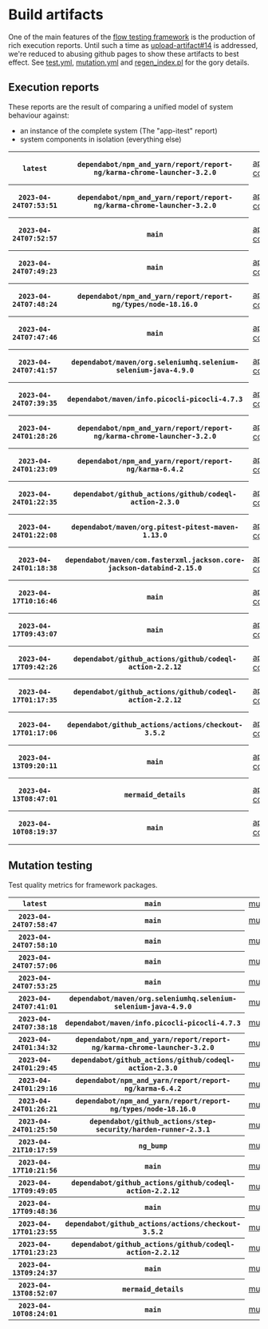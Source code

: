 # Build artifacts

One of the main features of the [flow testing framework](https://github.com/Mastercard/flow) is the production of rich execution reports.
Until such a time as [upload-artifact#14](https://github.com/actions/upload-artifact/issues/14) is addressed, we're reduced to abusing github pages to show these artifacts to best effect.
See [test.yml](https://github.com/Mastercard/flow/blob/main/.github/workflows/test.yml), [mutation.yml](https://github.com/Mastercard/flow/blob/main/.github/workflows/mutation.yml) and [regen_index.pl](https://github.com/Mastercard/flow/blob/pages/regen_index.pl) for the gory details.

## Execution reports

These reports are the result of comparing a unified model of system behaviour against:
 * an instance of the complete system (The "app-itest" report)
 * system components in isolation (everything else)

<!-- start:execution -->
<table>
	<tbody>
		<tr> <th><code>latest</code></th>
			 <th><code>dependabot/npm_and_yarn/report/report-ng/karma-chrome-launcher-3.2.0</code></th>
			<td><a href="execution/latest/flow_execution_reports/example/app-core/target/mctf/latest/index.html">app-core</a></td>
			<td><a href="execution/latest/flow_execution_reports/example/app-histogram/target/mctf/latest/index.html">app-histogram</a></td>
			<td><a href="execution/latest/flow_execution_reports/example/app-itest/target/mctf/latest/index.html">app-itest</a></td>
			<td><a href="execution/latest/flow_execution_reports/example/app-queue/target/mctf/latest/index.html">app-queue</a></td>
			<td><a href="execution/latest/flow_execution_reports/example/app-store/target/mctf/latest/index.html">app-store</a></td>
			<td><a href="execution/latest/flow_execution_reports/example/app-ui/target/mctf/latest/index.html">app-ui</a></td>
			<td><a href="execution/latest/flow_execution_reports/example/app-web-ui/target/mctf/latest/index.html">app-web-ui</a></td>
		</tr>
		<tr> <th><code>2023-04-24T07:53:51</code></th>
			 <th><code>dependabot/npm_and_yarn/report/report-ng/karma-chrome-launcher-3.2.0</code></th>
			<td><a href="execution/1682322831/flow_execution_reports/example/app-core/target/mctf/latest/index.html">app-core</a></td>
			<td><a href="execution/1682322831/flow_execution_reports/example/app-histogram/target/mctf/latest/index.html">app-histogram</a></td>
			<td><a href="execution/1682322831/flow_execution_reports/example/app-itest/target/mctf/latest/index.html">app-itest</a></td>
			<td><a href="execution/1682322831/flow_execution_reports/example/app-queue/target/mctf/latest/index.html">app-queue</a></td>
			<td><a href="execution/1682322831/flow_execution_reports/example/app-store/target/mctf/latest/index.html">app-store</a></td>
			<td><a href="execution/1682322831/flow_execution_reports/example/app-ui/target/mctf/latest/index.html">app-ui</a></td>
			<td><a href="execution/1682322831/flow_execution_reports/example/app-web-ui/target/mctf/latest/index.html">app-web-ui</a></td>
		</tr>
		<tr> <th><code>2023-04-24T07:52:57</code></th>
			 <th><code>main</code></th>
			<td><a href="execution/1682322777/flow_execution_reports/example/app-core/target/mctf/latest/index.html">app-core</a></td>
			<td><a href="execution/1682322777/flow_execution_reports/example/app-histogram/target/mctf/latest/index.html">app-histogram</a></td>
			<td><a href="execution/1682322777/flow_execution_reports/example/app-itest/target/mctf/latest/index.html">app-itest</a></td>
			<td><a href="execution/1682322777/flow_execution_reports/example/app-queue/target/mctf/latest/index.html">app-queue</a></td>
			<td><a href="execution/1682322777/flow_execution_reports/example/app-store/target/mctf/latest/index.html">app-store</a></td>
			<td><a href="execution/1682322777/flow_execution_reports/example/app-ui/target/mctf/latest/index.html">app-ui</a></td>
			<td><a href="execution/1682322777/flow_execution_reports/example/app-web-ui/target/mctf/latest/index.html">app-web-ui</a></td>
		</tr>
		<tr> <th><code>2023-04-24T07:49:23</code></th>
			 <th><code>main</code></th>
			<td><a href="execution/1682322563/flow_execution_reports/example/app-core/target/mctf/latest/index.html">app-core</a></td>
			<td><a href="execution/1682322563/flow_execution_reports/example/app-histogram/target/mctf/latest/index.html">app-histogram</a></td>
			<td><a href="execution/1682322563/flow_execution_reports/example/app-itest/target/mctf/latest/index.html">app-itest</a></td>
			<td><a href="execution/1682322563/flow_execution_reports/example/app-queue/target/mctf/latest/index.html">app-queue</a></td>
			<td><a href="execution/1682322563/flow_execution_reports/example/app-store/target/mctf/latest/index.html">app-store</a></td>
			<td><a href="execution/1682322563/flow_execution_reports/example/app-ui/target/mctf/latest/index.html">app-ui</a></td>
			<td><a href="execution/1682322563/flow_execution_reports/example/app-web-ui/target/mctf/latest/index.html">app-web-ui</a></td>
		</tr>
		<tr> <th><code>2023-04-24T07:48:24</code></th>
			 <th><code>dependabot/npm_and_yarn/report/report-ng/types/node-18.16.0</code></th>
			<td><a href="execution/1682322504/flow_execution_reports/example/app-core/target/mctf/latest/index.html">app-core</a></td>
			<td><a href="execution/1682322504/flow_execution_reports/example/app-histogram/target/mctf/latest/index.html">app-histogram</a></td>
			<td><a href="execution/1682322504/flow_execution_reports/example/app-itest/target/mctf/latest/index.html">app-itest</a></td>
			<td><a href="execution/1682322504/flow_execution_reports/example/app-queue/target/mctf/latest/index.html">app-queue</a></td>
			<td><a href="execution/1682322504/flow_execution_reports/example/app-store/target/mctf/latest/index.html">app-store</a></td>
			<td><a href="execution/1682322504/flow_execution_reports/example/app-ui/target/mctf/latest/index.html">app-ui</a></td>
			<td><a href="execution/1682322504/flow_execution_reports/example/app-web-ui/target/mctf/latest/index.html">app-web-ui</a></td>
		</tr>
		<tr> <th><code>2023-04-24T07:47:46</code></th>
			 <th><code>main</code></th>
			<td><a href="execution/1682322466/flow_execution_reports/example/app-core/target/mctf/latest/index.html">app-core</a></td>
			<td><a href="execution/1682322466/flow_execution_reports/example/app-histogram/target/mctf/latest/index.html">app-histogram</a></td>
			<td><a href="execution/1682322466/flow_execution_reports/example/app-itest/target/mctf/latest/index.html">app-itest</a></td>
			<td><a href="execution/1682322466/flow_execution_reports/example/app-queue/target/mctf/latest/index.html">app-queue</a></td>
			<td><a href="execution/1682322466/flow_execution_reports/example/app-store/target/mctf/latest/index.html">app-store</a></td>
			<td><a href="execution/1682322466/flow_execution_reports/example/app-ui/target/mctf/latest/index.html">app-ui</a></td>
			<td><a href="execution/1682322466/flow_execution_reports/example/app-web-ui/target/mctf/latest/index.html">app-web-ui</a></td>
		</tr>
		<tr> <th><code>2023-04-24T07:41:57</code></th>
			 <th><code>dependabot/maven/org.seleniumhq.selenium-selenium-java-4.9.0</code></th>
			<td><a href="execution/1682322117/flow_execution_reports/example/app-core/target/mctf/latest/index.html">app-core</a></td>
			<td><a href="execution/1682322117/flow_execution_reports/example/app-histogram/target/mctf/latest/index.html">app-histogram</a></td>
			<td><a href="execution/1682322117/flow_execution_reports/example/app-itest/target/mctf/latest/index.html">app-itest</a></td>
			<td><a href="execution/1682322117/flow_execution_reports/example/app-queue/target/mctf/latest/index.html">app-queue</a></td>
			<td><a href="execution/1682322117/flow_execution_reports/example/app-store/target/mctf/latest/index.html">app-store</a></td>
			<td><a href="execution/1682322117/flow_execution_reports/example/app-ui/target/mctf/latest/index.html">app-ui</a></td>
			<td><a href="execution/1682322117/flow_execution_reports/example/app-web-ui/target/mctf/latest/index.html">app-web-ui</a></td>
		</tr>
		<tr> <th><code>2023-04-24T07:39:35</code></th>
			 <th><code>dependabot/maven/info.picocli-picocli-4.7.3</code></th>
			<td><a href="execution/1682321975/flow_execution_reports/example/app-core/target/mctf/latest/index.html">app-core</a></td>
			<td><a href="execution/1682321975/flow_execution_reports/example/app-histogram/target/mctf/latest/index.html">app-histogram</a></td>
			<td><a href="execution/1682321975/flow_execution_reports/example/app-itest/target/mctf/latest/index.html">app-itest</a></td>
			<td><a href="execution/1682321975/flow_execution_reports/example/app-queue/target/mctf/latest/index.html">app-queue</a></td>
			<td><a href="execution/1682321975/flow_execution_reports/example/app-store/target/mctf/latest/index.html">app-store</a></td>
			<td><a href="execution/1682321975/flow_execution_reports/example/app-ui/target/mctf/latest/index.html">app-ui</a></td>
			<td><a href="execution/1682321975/flow_execution_reports/example/app-web-ui/target/mctf/latest/index.html">app-web-ui</a></td>
		</tr>
		<tr> <th><code>2023-04-24T01:28:26</code></th>
			 <th><code>dependabot/npm_and_yarn/report/report-ng/karma-chrome-launcher-3.2.0</code></th>
			<td><a href="execution/1682299706/flow_execution_reports/example/app-core/target/mctf/latest/index.html">app-core</a></td>
			<td><a href="execution/1682299706/flow_execution_reports/example/app-histogram/target/mctf/latest/index.html">app-histogram</a></td>
			<td><a href="execution/1682299706/flow_execution_reports/example/app-itest/target/mctf/latest/index.html">app-itest</a></td>
			<td><a href="execution/1682299706/flow_execution_reports/example/app-queue/target/mctf/latest/index.html">app-queue</a></td>
			<td><a href="execution/1682299706/flow_execution_reports/example/app-store/target/mctf/latest/index.html">app-store</a></td>
			<td><a href="execution/1682299706/flow_execution_reports/example/app-ui/target/mctf/latest/index.html">app-ui</a></td>
			<td><a href="execution/1682299706/flow_execution_reports/example/app-web-ui/target/mctf/latest/index.html">app-web-ui</a></td>
		</tr>
		<tr> <th><code>2023-04-24T01:23:09</code></th>
			 <th><code>dependabot/npm_and_yarn/report/report-ng/karma-6.4.2</code></th>
			<td><a href="execution/1682299389/flow_execution_reports/example/app-core/target/mctf/latest/index.html">app-core</a></td>
			<td><a href="execution/1682299389/flow_execution_reports/example/app-histogram/target/mctf/latest/index.html">app-histogram</a></td>
			<td><a href="execution/1682299389/flow_execution_reports/example/app-itest/target/mctf/latest/index.html">app-itest</a></td>
			<td><a href="execution/1682299389/flow_execution_reports/example/app-queue/target/mctf/latest/index.html">app-queue</a></td>
			<td><a href="execution/1682299389/flow_execution_reports/example/app-store/target/mctf/latest/index.html">app-store</a></td>
			<td><a href="execution/1682299389/flow_execution_reports/example/app-ui/target/mctf/latest/index.html">app-ui</a></td>
			<td><a href="execution/1682299389/flow_execution_reports/example/app-web-ui/target/mctf/latest/index.html">app-web-ui</a></td>
		</tr>
		<tr> <th><code>2023-04-24T01:22:35</code></th>
			 <th><code>dependabot/github_actions/github/codeql-action-2.3.0</code></th>
			<td><a href="execution/1682299355/flow_execution_reports/example/app-core/target/mctf/latest/index.html">app-core</a></td>
			<td><a href="execution/1682299355/flow_execution_reports/example/app-histogram/target/mctf/latest/index.html">app-histogram</a></td>
			<td><a href="execution/1682299355/flow_execution_reports/example/app-itest/target/mctf/latest/index.html">app-itest</a></td>
			<td><a href="execution/1682299355/flow_execution_reports/example/app-queue/target/mctf/latest/index.html">app-queue</a></td>
			<td><a href="execution/1682299355/flow_execution_reports/example/app-store/target/mctf/latest/index.html">app-store</a></td>
			<td><a href="execution/1682299355/flow_execution_reports/example/app-ui/target/mctf/latest/index.html">app-ui</a></td>
			<td><a href="execution/1682299355/flow_execution_reports/example/app-web-ui/target/mctf/latest/index.html">app-web-ui</a></td>
		</tr>
		<tr> <th><code>2023-04-24T01:22:08</code></th>
			 <th><code>dependabot/maven/org.pitest-pitest-maven-1.13.0</code></th>
			<td><a href="execution/1682299328/flow_execution_reports/example/app-core/target/mctf/latest/index.html">app-core</a></td>
			<td><a href="execution/1682299328/flow_execution_reports/example/app-histogram/target/mctf/latest/index.html">app-histogram</a></td>
			<td><a href="execution/1682299328/flow_execution_reports/example/app-itest/target/mctf/latest/index.html">app-itest</a></td>
			<td><a href="execution/1682299328/flow_execution_reports/example/app-queue/target/mctf/latest/index.html">app-queue</a></td>
			<td><a href="execution/1682299328/flow_execution_reports/example/app-store/target/mctf/latest/index.html">app-store</a></td>
			<td><a href="execution/1682299328/flow_execution_reports/example/app-ui/target/mctf/latest/index.html">app-ui</a></td>
			<td><a href="execution/1682299328/flow_execution_reports/example/app-web-ui/target/mctf/latest/index.html">app-web-ui</a></td>
		</tr>
		<tr> <th><code>2023-04-24T01:18:38</code></th>
			 <th><code>dependabot/maven/com.fasterxml.jackson.core-jackson-databind-2.15.0</code></th>
			<td><a href="execution/1682299118/flow_execution_reports/example/app-core/target/mctf/latest/index.html">app-core</a></td>
			<td><a href="execution/1682299118/flow_execution_reports/example/app-histogram/target/mctf/latest/index.html">app-histogram</a></td>
			<td><a href="execution/1682299118/flow_execution_reports/example/app-itest/target/mctf/latest/index.html">app-itest</a></td>
			<td><a href="execution/1682299118/flow_execution_reports/example/app-queue/target/mctf/latest/index.html">app-queue</a></td>
			<td><a href="execution/1682299118/flow_execution_reports/example/app-store/target/mctf/latest/index.html">app-store</a></td>
			<td><a href="execution/1682299118/flow_execution_reports/example/app-ui/target/mctf/latest/index.html">app-ui</a></td>
			<td><a href="execution/1682299118/flow_execution_reports/example/app-web-ui/target/mctf/latest/index.html">app-web-ui</a></td>
		</tr>
		<tr> <th><code>2023-04-17T10:16:46</code></th>
			 <th><code>main</code></th>
			<td><a href="execution/1681726606/flow_execution_reports/example/app-core/target/mctf/latest/index.html">app-core</a></td>
			<td><a href="execution/1681726606/flow_execution_reports/example/app-histogram/target/mctf/latest/index.html">app-histogram</a></td>
			<td><a href="execution/1681726606/flow_execution_reports/example/app-itest/target/mctf/latest/index.html">app-itest</a></td>
			<td><a href="execution/1681726606/flow_execution_reports/example/app-queue/target/mctf/latest/index.html">app-queue</a></td>
			<td><a href="execution/1681726606/flow_execution_reports/example/app-store/target/mctf/latest/index.html">app-store</a></td>
			<td><a href="execution/1681726606/flow_execution_reports/example/app-ui/target/mctf/latest/index.html">app-ui</a></td>
			<td><a href="execution/1681726606/flow_execution_reports/example/app-web-ui/target/mctf/latest/index.html">app-web-ui</a></td>
		</tr>
		<tr> <th><code>2023-04-17T09:43:07</code></th>
			 <th><code>main</code></th>
			<td><a href="execution/1681724587/flow_execution_reports/example/app-core/target/mctf/latest/index.html">app-core</a></td>
			<td><a href="execution/1681724587/flow_execution_reports/example/app-histogram/target/mctf/latest/index.html">app-histogram</a></td>
			<td><a href="execution/1681724587/flow_execution_reports/example/app-itest/target/mctf/latest/index.html">app-itest</a></td>
			<td><a href="execution/1681724587/flow_execution_reports/example/app-queue/target/mctf/latest/index.html">app-queue</a></td>
			<td><a href="execution/1681724587/flow_execution_reports/example/app-store/target/mctf/latest/index.html">app-store</a></td>
			<td><a href="execution/1681724587/flow_execution_reports/example/app-ui/target/mctf/latest/index.html">app-ui</a></td>
			<td><a href="execution/1681724587/flow_execution_reports/example/app-web-ui/target/mctf/latest/index.html">app-web-ui</a></td>
		</tr>
		<tr> <th><code>2023-04-17T09:42:26</code></th>
			 <th><code>dependabot/github_actions/github/codeql-action-2.2.12</code></th>
			<td><a href="execution/1681724546/flow_execution_reports/example/app-core/target/mctf/latest/index.html">app-core</a></td>
			<td><a href="execution/1681724546/flow_execution_reports/example/app-histogram/target/mctf/latest/index.html">app-histogram</a></td>
			<td><a href="execution/1681724546/flow_execution_reports/example/app-itest/target/mctf/latest/index.html">app-itest</a></td>
			<td><a href="execution/1681724546/flow_execution_reports/example/app-queue/target/mctf/latest/index.html">app-queue</a></td>
			<td><a href="execution/1681724546/flow_execution_reports/example/app-store/target/mctf/latest/index.html">app-store</a></td>
			<td><a href="execution/1681724546/flow_execution_reports/example/app-ui/target/mctf/latest/index.html">app-ui</a></td>
			<td><a href="execution/1681724546/flow_execution_reports/example/app-web-ui/target/mctf/latest/index.html">app-web-ui</a></td>
		</tr>
		<tr> <th><code>2023-04-17T01:17:35</code></th>
			 <th><code>dependabot/github_actions/github/codeql-action-2.2.12</code></th>
			<td><a href="execution/1681694255/flow_execution_reports/example/app-core/target/mctf/latest/index.html">app-core</a></td>
			<td><a href="execution/1681694255/flow_execution_reports/example/app-histogram/target/mctf/latest/index.html">app-histogram</a></td>
			<td><a href="execution/1681694255/flow_execution_reports/example/app-itest/target/mctf/latest/index.html">app-itest</a></td>
			<td><a href="execution/1681694255/flow_execution_reports/example/app-queue/target/mctf/latest/index.html">app-queue</a></td>
			<td><a href="execution/1681694255/flow_execution_reports/example/app-store/target/mctf/latest/index.html">app-store</a></td>
			<td><a href="execution/1681694255/flow_execution_reports/example/app-ui/target/mctf/latest/index.html">app-ui</a></td>
			<td><a href="execution/1681694255/flow_execution_reports/example/app-web-ui/target/mctf/latest/index.html">app-web-ui</a></td>
		</tr>
		<tr> <th><code>2023-04-17T01:17:06</code></th>
			 <th><code>dependabot/github_actions/actions/checkout-3.5.2</code></th>
			<td><a href="execution/1681694226/flow_execution_reports/example/app-core/target/mctf/latest/index.html">app-core</a></td>
			<td><a href="execution/1681694226/flow_execution_reports/example/app-histogram/target/mctf/latest/index.html">app-histogram</a></td>
			<td><a href="execution/1681694226/flow_execution_reports/example/app-itest/target/mctf/latest/index.html">app-itest</a></td>
			<td><a href="execution/1681694226/flow_execution_reports/example/app-queue/target/mctf/latest/index.html">app-queue</a></td>
			<td><a href="execution/1681694226/flow_execution_reports/example/app-store/target/mctf/latest/index.html">app-store</a></td>
			<td><a href="execution/1681694226/flow_execution_reports/example/app-ui/target/mctf/latest/index.html">app-ui</a></td>
			<td><a href="execution/1681694226/flow_execution_reports/example/app-web-ui/target/mctf/latest/index.html">app-web-ui</a></td>
		</tr>
		<tr> <th><code>2023-04-13T09:20:11</code></th>
			 <th><code>main</code></th>
			<td><a href="execution/1681377611/flow_execution_reports/example/app-core/target/mctf/latest/index.html">app-core</a></td>
			<td><a href="execution/1681377611/flow_execution_reports/example/app-histogram/target/mctf/latest/index.html">app-histogram</a></td>
			<td><a href="execution/1681377611/flow_execution_reports/example/app-itest/target/mctf/latest/index.html">app-itest</a></td>
			<td><a href="execution/1681377611/flow_execution_reports/example/app-queue/target/mctf/latest/index.html">app-queue</a></td>
			<td><a href="execution/1681377611/flow_execution_reports/example/app-store/target/mctf/latest/index.html">app-store</a></td>
			<td><a href="execution/1681377611/flow_execution_reports/example/app-ui/target/mctf/latest/index.html">app-ui</a></td>
			<td><a href="execution/1681377611/flow_execution_reports/example/app-web-ui/target/mctf/latest/index.html">app-web-ui</a></td>
		</tr>
		<tr> <th><code>2023-04-13T08:47:01</code></th>
			 <th><code>mermaid_details</code></th>
			<td><a href="execution/1681375621/flow_execution_reports/example/app-core/target/mctf/latest/index.html">app-core</a></td>
			<td><a href="execution/1681375621/flow_execution_reports/example/app-histogram/target/mctf/latest/index.html">app-histogram</a></td>
			<td><a href="execution/1681375621/flow_execution_reports/example/app-itest/target/mctf/latest/index.html">app-itest</a></td>
			<td><a href="execution/1681375621/flow_execution_reports/example/app-queue/target/mctf/latest/index.html">app-queue</a></td>
			<td><a href="execution/1681375621/flow_execution_reports/example/app-store/target/mctf/latest/index.html">app-store</a></td>
			<td><a href="execution/1681375621/flow_execution_reports/example/app-ui/target/mctf/latest/index.html">app-ui</a></td>
			<td><a href="execution/1681375621/flow_execution_reports/example/app-web-ui/target/mctf/latest/index.html">app-web-ui</a></td>
		</tr>
		<tr> <th><code>2023-04-10T08:19:37</code></th>
			 <th><code>main</code></th>
			<td><a href="execution/1681114777/flow_execution_reports/example/app-core/target/mctf/latest/index.html">app-core</a></td>
			<td><a href="execution/1681114777/flow_execution_reports/example/app-histogram/target/mctf/latest/index.html">app-histogram</a></td>
			<td><a href="execution/1681114777/flow_execution_reports/example/app-itest/target/mctf/latest/index.html">app-itest</a></td>
			<td><a href="execution/1681114777/flow_execution_reports/example/app-queue/target/mctf/latest/index.html">app-queue</a></td>
			<td><a href="execution/1681114777/flow_execution_reports/example/app-store/target/mctf/latest/index.html">app-store</a></td>
			<td><a href="execution/1681114777/flow_execution_reports/example/app-ui/target/mctf/latest/index.html">app-ui</a></td>
			<td><a href="execution/1681114777/flow_execution_reports/example/app-web-ui/target/mctf/latest/index.html">app-web-ui</a></td>
		</tr>
	</tbody>
</table>
<!-- end:execution -->

## Mutation testing

Test quality metrics for framework packages.

<!-- start:mutation -->
<table>
	<tbody>
		<tr> <th><code>latest</code></th>
			 <th><code>main</code></th>
			<td><a href="mutation/latest/mutation_report/index.html">mutation</a></td>
		</tr>
		<tr> <th><code>2023-04-24T07:58:47</code></th>
			 <th><code>main</code></th>
			<td><a href="mutation/1682323127/mutation_report/index.html">mutation</a></td>
		</tr>
		<tr> <th><code>2023-04-24T07:58:10</code></th>
			 <th><code>main</code></th>
			<td><a href="mutation/1682323090/mutation_report/index.html">mutation</a></td>
		</tr>
		<tr> <th><code>2023-04-24T07:57:06</code></th>
			 <th><code>main</code></th>
			<td><a href="mutation/1682323026/mutation_report/index.html">mutation</a></td>
		</tr>
		<tr> <th><code>2023-04-24T07:53:25</code></th>
			 <th><code>main</code></th>
			<td><a href="mutation/1682322805/mutation_report/index.html">mutation</a></td>
		</tr>
		<tr> <th><code>2023-04-24T07:41:01</code></th>
			 <th><code>dependabot/maven/org.seleniumhq.selenium-selenium-java-4.9.0</code></th>
			<td><a href="mutation/1682322061/mutation_report/index.html">mutation</a></td>
		</tr>
		<tr> <th><code>2023-04-24T07:38:18</code></th>
			 <th><code>dependabot/maven/info.picocli-picocli-4.7.3</code></th>
			<td><a href="mutation/1682321898/mutation_report/index.html">mutation</a></td>
		</tr>
		<tr> <th><code>2023-04-24T01:34:32</code></th>
			 <th><code>dependabot/npm_and_yarn/report/report-ng/karma-chrome-launcher-3.2.0</code></th>
			<td><a href="mutation/1682300072/mutation_report/index.html">mutation</a></td>
		</tr>
		<tr> <th><code>2023-04-24T01:29:45</code></th>
			 <th><code>dependabot/github_actions/github/codeql-action-2.3.0</code></th>
			<td><a href="mutation/1682299785/mutation_report/index.html">mutation</a></td>
		</tr>
		<tr> <th><code>2023-04-24T01:29:16</code></th>
			 <th><code>dependabot/npm_and_yarn/report/report-ng/karma-6.4.2</code></th>
			<td><a href="mutation/1682299756/mutation_report/index.html">mutation</a></td>
		</tr>
		<tr> <th><code>2023-04-24T01:26:21</code></th>
			 <th><code>dependabot/npm_and_yarn/report/report-ng/types/node-18.16.0</code></th>
			<td><a href="mutation/1682299581/mutation_report/index.html">mutation</a></td>
		</tr>
		<tr> <th><code>2023-04-24T01:25:50</code></th>
			 <th><code>dependabot/github_actions/step-security/harden-runner-2.3.1</code></th>
			<td><a href="mutation/1682299550/mutation_report/index.html">mutation</a></td>
		</tr>
		<tr> <th><code>2023-04-21T10:17:59</code></th>
			 <th><code>ng_bump</code></th>
			<td><a href="mutation/1682072279/mutation_report/index.html">mutation</a></td>
		</tr>
		<tr> <th><code>2023-04-17T10:21:56</code></th>
			 <th><code>main</code></th>
			<td><a href="mutation/1681726916/mutation_report/index.html">mutation</a></td>
		</tr>
		<tr> <th><code>2023-04-17T09:49:05</code></th>
			 <th><code>dependabot/github_actions/github/codeql-action-2.2.12</code></th>
			<td><a href="mutation/1681724945/mutation_report/index.html">mutation</a></td>
		</tr>
		<tr> <th><code>2023-04-17T09:48:36</code></th>
			 <th><code>main</code></th>
			<td><a href="mutation/1681724916/mutation_report/index.html">mutation</a></td>
		</tr>
		<tr> <th><code>2023-04-17T01:23:55</code></th>
			 <th><code>dependabot/github_actions/actions/checkout-3.5.2</code></th>
			<td><a href="mutation/1681694635/mutation_report/index.html">mutation</a></td>
		</tr>
		<tr> <th><code>2023-04-17T01:23:23</code></th>
			 <th><code>dependabot/github_actions/github/codeql-action-2.2.12</code></th>
			<td><a href="mutation/1681694603/mutation_report/index.html">mutation</a></td>
		</tr>
		<tr> <th><code>2023-04-13T09:24:37</code></th>
			 <th><code>main</code></th>
			<td><a href="mutation/1681377877/mutation_report/index.html">mutation</a></td>
		</tr>
		<tr> <th><code>2023-04-13T08:52:07</code></th>
			 <th><code>mermaid_details</code></th>
			<td><a href="mutation/1681375927/mutation_report/index.html">mutation</a></td>
		</tr>
		<tr> <th><code>2023-04-10T08:24:01</code></th>
			 <th><code>main</code></th>
			<td><a href="mutation/1681115041/mutation_report/index.html">mutation</a></td>
		</tr>
	</tbody>
</table>
<!-- end:mutation -->
